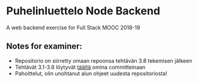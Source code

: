 # Puhelinluettelo Node Backend
A web backend exercise for Full Stack MOOC 2018-19


## Notes for examiner:
- Repositorio on siirretty omaan repoonsa tehtävän 3.8 tekemisen jälkeen
- Tehtävät 3.1-3.8 löytyvät [täältä](https://github.com/hajame/FullStack2018/tree/master/osa3/puhelinluettelo_backend) omina committeinaan
- Pahoittelut, olin unohtanut alun ohjeet uudesta repositoriosta!
